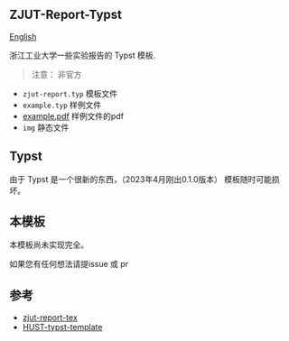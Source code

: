 ## ZJUT-Report-Typst
[English](./README.md)

浙江工业大学一些实验报告的 Typst 模板.

> 注意： 非官方

- `zjut-report.typ` 模板文件
- `example.typ` 样例文件
- [example.pdf](./example.pdf) 样例文件的pdf
- `img` 静态文件

## Typst
由于 Typst 是一个很新的东西，（2023年4月刚出0.1.0版本）
模板随时可能损坏。

## 本模板

本模板尚未实现完全。

如果您有任何想法请提issue 或 pr

## 参考
- [zjut-report-tex](https://github.com/zjutjh/zjut-report-tex)
- [HUST-typst-template](https://github.com/werifu/HUST-typst-template)
